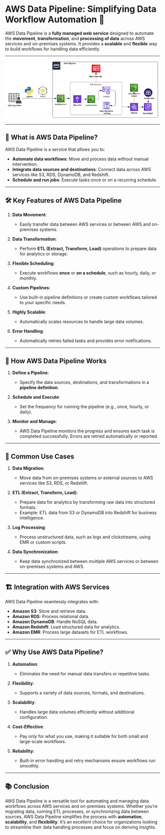 # AWS Data Pipeline: Simplifying Data Workflow Automation 🚀

AWS Data Pipeline is a **fully managed web service** designed to automate the **movement**, **transformation**, and **processing of data** across AWS services and on-premises systems. It provides a **scalable** and **flexible** way to build workflows for handling data efficiently.

---

<div align="center">
  <img src="images/data-pipeline.png" alt="AWS Data Pipeline" />
</div>

---

## 🌟 **What is AWS Data Pipeline?**

AWS Data Pipeline is a service that allows you to:

- **Automate data workflows**: Move and process data without manual intervention.
- **Integrate data sources and destinations**: Connect data across AWS services like S3, RDS, DynamoDB, and Redshift.
- **Schedule and run jobs**: Execute tasks once or on a recurring schedule.

---

## 🛠️ **Key Features of AWS Data Pipeline**

1. **Data Movement**:

   - Easily transfer data between AWS services or between AWS and on-premises systems.

2. **Data Transformation**:

   - Perform **ETL (Extract, Transform, Load)** operations to prepare data for analytics or storage.

3. **Flexible Scheduling**:

   - Execute workflows **once** or **on a schedule**, such as hourly, daily, or monthly.

4. **Custom Pipelines**:

   - Use built-in pipeline definitions or create custom workflows tailored to your specific needs.

5. **Highly Scalable**:

   - Automatically scales resources to handle large data volumes.

6. **Error Handling**:
   - Automatically retries failed tasks and provides error notifications.

---

## 🔄 **How AWS Data Pipeline Works**

1. **Define a Pipeline**:

   - Specify the data sources, destinations, and transformations in a **pipeline definition**.

2. **Schedule and Execute**:

   - Set the frequency for running the pipeline (e.g., once, hourly, or daily).

3. **Monitor and Manage**:
   - AWS Data Pipeline monitors the progress and ensures each task is completed successfully. Errors are retried automatically or reported.

---

## 🔧 **Common Use Cases**

1. **Data Migration**:

   - Move data from on-premises systems or external sources to AWS services like S3, RDS, or Redshift.

2. **ETL (Extract, Transform, Load)**:

   - Prepare data for analytics by transforming raw data into structured formats.
   - Example: ETL data from S3 or DynamoDB into Redshift for business intelligence.

3. **Log Processing**:

   - Process unstructured data, such as logs and clickstreams, using EMR or custom scripts.

4. **Data Synchronization**:
   - Keep data synchronized between multiple AWS services or between on-premises systems and AWS.

---

## 🏗️ **Integration with AWS Services**

AWS Data Pipeline seamlessly integrates with:

- **Amazon S3**: Store and retrieve data.
- **Amazon RDS**: Process relational data.
- **Amazon DynamoDB**: Handle NoSQL data.
- **Amazon Redshift**: Load structured data for analytics.
- **Amazon EMR**: Process large datasets for ETL workflows.

---

## ✅ **Why Use AWS Data Pipeline?**

1. **Automation**:

   - Eliminates the need for manual data transfers or repetitive tasks.

2. **Flexibility**:

   - Supports a variety of data sources, formats, and destinations.

3. **Scalability**:

   - Handles large data volumes efficiently without additional configuration.

4. **Cost-Effective**:

   - Pay only for what you use, making it suitable for both small and large-scale workflows.

5. **Reliability**:
   - Built-in error handling and retry mechanisms ensure workflows run smoothly.

---

## 📚 **Conclusion**

AWS Data Pipeline is a versatile tool for automating and managing data workflows across AWS services and on-premises systems. Whether you’re migrating data, running ETL processes, or synchronizing data between sources, AWS Data Pipeline simplifies the process with **automation**, **scalability**, and **flexibility**. It’s an excellent choice for organizations looking to streamline their data handling processes and focus on deriving insights.
